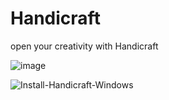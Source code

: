 # Handicraft
open your creativity with Handicraft

![image](https://user-images.githubusercontent.com/114669697/213747882-7da9b7f1-6dd3-4b12-a359-7f5bd5da3cc9.png)

![Install-Handicraft-Windows](https://github.com/pi-this/Handicraft/assets/114669697/652e7fca-74ec-4535-a2ba-5dcb69c548cb)




